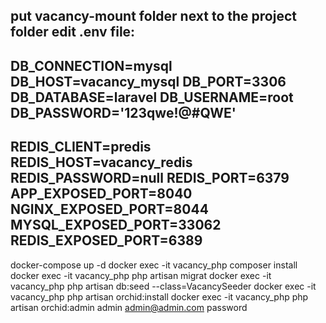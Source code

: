 put vacancy-mount folder next to the project folder
edit .env file:
-------------------------------------
DB_CONNECTION=mysql
DB_HOST=vacancy_mysql
DB_PORT=3306
DB_DATABASE=laravel
DB_USERNAME=root
DB_PASSWORD='123qwe!@#QWE'
-------------------------------------
REDIS_CLIENT=predis
REDIS_HOST=vacancy_redis
REDIS_PASSWORD=null
REDIS_PORT=6379
APP_EXPOSED_PORT=8040
NGINX_EXPOSED_PORT=8044
MYSQL_EXPOSED_PORT=33062
REDIS_EXPOSED_PORT=6389
--------------------------------------
docker-compose up -d
docker exec -it vacancy_php composer install
docker exec -it vacancy_php php artisan migrat
docker exec -it vacancy_php php artisan db:seed --class=VacancySeeder
docker exec -it vacancy_php php artisan orchid:install
docker exec -it vacancy_php php artisan orchid:admin admin admin@admin.com password


